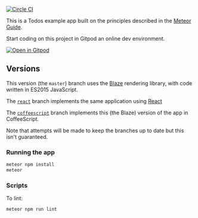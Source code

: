 [![Circle CI](https://circleci.com/gh/meteor/todos.svg?style=svg)](https://circleci.com/gh/meteor/todos)

This is a Todos example app built on the principles described in the [Meteor Guide](http://guide.meteor.com/structure.html).

Start coding on this project in Gitpod an online dev environment.

[![Open in Gitpod](https://gitpod.io/button/open-in-gitpod.svg)](https://gitpod.io/#https://github.com/meteor/todos)

## Versions

This version (the `master`) branch uses the [Blaze](http://guide.meteor.com/blaze.html) rendering library, with code written in ES2015 JavaScript.

The [`react`](https://github.com/meteor/todos/tree/react) branch implements the same application using [React](http://guide.meteor.com/react.html)

The [`coffeescript`](https://github.com/meteor/todos/tree/coffeescript) branch implements this (the Blaze) version of the app in CoffeeScript.

Note that attempts will be made to keep the branches up to date but this isn't guaranteed.

### Running the app

```bash
meteor npm install
meteor
```

### Scripts

To lint:

```bash
meteor npm run lint
```


